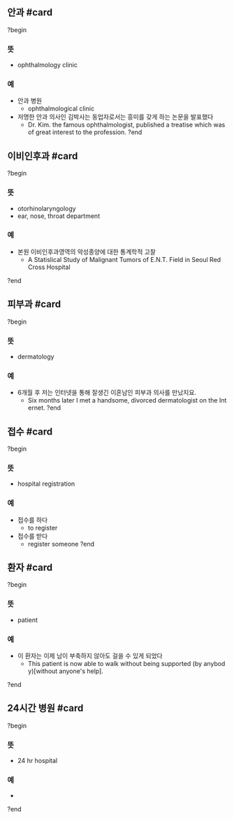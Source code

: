 ## 안과 #card
?begin
### 뜻
- ophthalmology clinic
### 예
-  안과 병원
	- ophthalmological clinic
- 저명한 안과 의사인 김박사는 동업자로서는 흥미를 갖게 하는 논문을 발표했다
	- Dr. Kim. the famous ophthalmologist, published a treatise which was of great interest to the profession.
?end


## 이비인후과 #card
?begin
### 뜻
- otorhinolaryngology
- ear, nose, throat department
### 예
- 본원 이비인후과영역의 악성종양에 대한 통계학적 고찰
	- A Statislical Study of Malignant Tumors of E.N.T. Field in Seoul Red Cross Hospital
<!--SR:!2025-07-22,57,257-->
?end


## 피부과 #card
?begin
### 뜻
- dermatology
### 예
- 6개월 후 저는 인터넷을 통해 잘생긴 이혼남인 피부과 의사를 만났지요.
	- Six months later I met a handsome, divorced dermatologist on the Internet.
?end


## 접수 #card
?begin
### 뜻
- hospital registration
### 예
- 접수를 하다
	- to register
- 접수를 받다
	- register someone
?end


## 환자 #card
?begin
### 뜻
- patient
### 예
- 이 환자는 이제 남이 부축하지 않아도 걸을 수 있게 되었다
	- This patient is now able to walk without being supported (by anybody)[without anyone's help].
<!--SR:!2025-07-22,9,251-->
?end


## 24시간 병원 #card
?begin
### 뜻
- 24 hr hospital
### 예
-
?end

